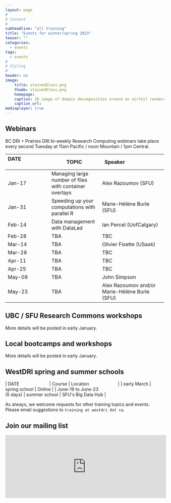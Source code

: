```yaml
---
layout: page
#
# Content
#
subheadline: "all training"
title: "Events for winter/spring 2023"
teaser: ""
categories:
  - events
tags:
  - events
#
# Styling
#
header: no
image:
    title: stainedGlass.png
    thumb: stainedGlass.png
    homepage:
    caption: 2D image of domain decomposition around an airfoil rendered as thin glass in ParaView
    caption_url: 
mediaplayer: true
---
```


<!-- While WestGrid ceased its operations on March 31, 2022, research computing training in Western Canada remains -->
<!-- -- coordinated by the same team, now based at Simon Fraser University, with participation from HPC analysts -->
<!-- across the BC DRI Group and the Prairies DRI Group (former WestGrid space). -->

<!-- To receive future news and emails about the BC DRI Group and the Prairies DRI Group training events, please -->
<!-- [subscribe here](http://eepurl.com/h-yBFL){:target="_blank"}. Going forward, this new list will be our primary -->
<!-- way to reach academic researchers in Western Canada (and elsewhere). -->

## Webinars

BC DRI + Prairies DRI bi-weekly Research Computing webinars take place every second Tuesday at 11am Pacific
/ noon Mountain / 1pm Central.




<!-- We will open registration in early September. -->
<!-- For *upcoming webinars*, click the linked title to see more details or to register. For *past -->
<!-- sessions*, click on the title to view recordings and slides. -->

| DATE&emsp;&emsp;&emsp;&emsp;&emsp;&nbsp; | TOPIC | Speaker&emsp;&emsp;&emsp;&emsp;&emsp;&emsp;&nbsp;&nbsp;&nbsp; |
| ------------- | --------------- | ----------------- |
| Jan-17 | Managing large number of files with container overlays | Alex Razoumov (SFU) |
| Jan-31 | Speeding up your computations with parallel R | Marie-Hélène Burle (SFU) |
| Feb-14 | Data management with DataLad | Ian Percel (UofCalgary) |
| Feb-28 | TBA | TBC |
| Mar-14 | TBA | Olivier Fisette (USask) |
| Mar-28 | TBA | TBC |
| Apr-11 | TBA | TBC |
| Apr-25 | TBA | TBC |
| May-09 | TBA | John Simpson |
| May-23 | TBA | Alex Razoumov and/or Marie-Hélène Burle (SFU) |




## UBC / SFU Research Commons workshops

<!-- These workshops are in-person only. Students, staff and faculty are all welcome to attend. -->
<!-- To register, click on an event in the 2nd or 3rd column (not open for SFU yet). -->

More details will be posted in early January.





## Local bootcamps and workshops

More details will be posted in early January.




## WestDRI spring and summer schools

| DATE&emsp;&emsp;&emsp;&emsp;&emsp;&emsp;&nbsp;&nbsp; | Course | Location&emsp;&emsp;&emsp;&emsp;&emsp;&emsp;&nbsp; |
| early March | spring school | Online |
| June-19 to June-23 <br> (5 days) | summer school | SFU's Big Data Hub |

As always, we welcome requests for other training topics and events. Please email suggestions to `training at
westdri dot ca`.



## Join our mailing list

<iframe id="iframeform" src="https://secure.campaigner.com/CSB/Public/Form.aspx?fid=1889522&ac=gk59"
frameborder="0" data-acc-id="gk59" height="200" width="510" scrolling="no">If you can see this, your browser
does not support IFRAME. Please use a supported browser</iframe>

